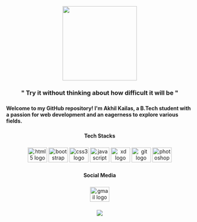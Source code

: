  <div align="center">
  <img height="200" src="https://media2.giphy.com/media/qgQUggAC3Pfv687qPC/giphy.gif"  />
</div>

###

<h3 align="center">" Try it without thinking about how difficult it will be "</h3>

###

<h4 align="left">Welcome to my GitHub repository! I'm Akhil Kailas, a B.Tech student with a passion for web development and an eagerness to explore various fields.</h4>

###

<h4 align="center">Tech Stacks</h4>

###

<div align="center">
  <img src="https://cdn.jsdelivr.net/gh/devicons/devicon/icons/html5/html5-original.svg" height="40" width="52" alt="html5 logo"  />
  <img src="https://cdn.jsdelivr.net/gh/devicons/devicon/icons/bootstrap/bootstrap-original.svg" height="40" width="52" alt="bootstrap logo"  />
  <img src="https://cdn.jsdelivr.net/gh/devicons/devicon/icons/css3/css3-original.svg" height="40" width="52" alt="css3 logo"  />
  <img src="https://cdn.jsdelivr.net/gh/devicons/devicon/icons/javascript/javascript-original.svg" height="40" width="52" alt="javascript logo"  />
  <img src="https://cdn.jsdelivr.net/gh/devicons/devicon/icons/xd/xd-plain.svg" height="40" width="52" alt="xd logo"  />
  <img src="https://cdn.jsdelivr.net/gh/devicons/devicon/icons/git/git-original.svg" height="40" width="52" alt="git logo"  />
  <img src="https://cdn.jsdelivr.net/gh/devicons/devicon/icons/photoshop/photoshop-plain.svg" height="40" width="52" alt="photoshop logo"  />
  
###

<h4 align="center">Social Media</h4>

###

<div align="center">
  <a href="mailto:akhilkailas2001@gmail.com?subject=Github%20Visitor&body=Hi%20Akhil,%0AI%20am%20" target="_blank">
    <img src="https://raw.githubusercontent.com/maurodesouza/profile-readme-generator/master/src/assets/icons/social/gmail/default.svg" width="52" height="40" alt="gmail logo"  />
  </a>
</div>

###
 
 <div align="center">
  <img src="https://profile-counter.glitch.me/akhilkailas2001/count.svg?"  />
</div>

###
